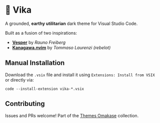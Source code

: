 # 🌌 Vika

A grounded, **earthy utilitarian** dark theme for Visual Studio Code.

Built as a fusion of two inspirations:
- [**Vesper**](https://github.com/raunofreiberg/vesper) by _Rauno Freiberg_
- [**Kanagawa.nvim**](https://github.com/rebelot/kanagawa.nvim) by _Tommaso Laurenzi (rebelot)_

## Manual Installation

Download the `.vsix` file and install it using `Extensions: Install from VSIX` or directly via:
```
code --install-extension vika-*.vsix
```

## Contributing

Issues and PRs welcome! Part of the [Themes Omakase](https://github.com/n00ki/themes-omakase) collection.
